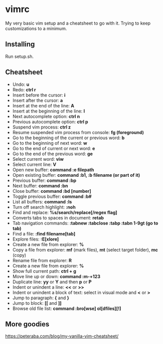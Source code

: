 # vimrc
My very basic vim setup and a cheatsheet to go with it. Trying to keep customizations to a minimum.

## Installing
Run setup.sh.

## Cheatsheet
* Undo: __u__
* Redo: __ctrl r__
* Insert before the cursor: __i__
* Insert after the cursor: __a__
* Insert at the end of the line: __A__
* Insert at the beginning of the line: __I__
* Next autocomplete option: __ctrl n__
* Previous autocomplete option: __ctrl p__
* Suspend vim process: __ctrl z__
* Resume suspended vim process from console: __fg (foreground)__
* Go to the beginning of the current or previous word: __b__
* Go to the beginning of next word: __w__
* Go to the end of current or next word: __e__
* Go to the end of the previous word: __ge__
* Select current word: __viw__
* Select current line: __V__ 
* Open new buffer: __command :e filepath__
* Open existing buffer: __command :b1, :b filename (or part of it)__
* Previous buffer: __command :bp__
* Next buffer: __command :bn__
* Close buffer: __command :bd [number]__
* Toggle previous buffer: __command :b#__
* List all buffers: __command :ls__
* Turn off search highlight: __:noh__
* Find and replace: __%s/search/replace[/regex flag]__
* Converts tabs to spaces in document: __retab__
* Tab navigation commands: __:tabnew :tabclose :tabp :tabn 1-9gt (go to tab)__
* Find a file: __:find filename[tab]__
* Explore files: __:E[xlore]__
* Create a new file from explorer: __%__
* Copy a file from explorer: __mf__ (mark files), __mt__ (select target folder), __mc__ (copy)
* Rename file from explorer: __R__
* Create a new file from explorer: __%__
* Show full current path: __ctrl + g__
* Move line up or down: __command :m-+123__
* Duplicate line: __yy__ or __Y__ and then __p__ or __P__
* Indent or unindent a line: __<<__ or __>>__
* Indent or unindent a block of text: select in visual mode and __<__ or __>__
* Jump to paragraph: __{__ and __}__
* Jump to block: __[[__ and __]]__
* Browse old file list: __command :bro[wse] ol[dfiles][!]__

## More goodies
https://peteraba.com/blog/my-vanilla-vim-cheatsheet/

